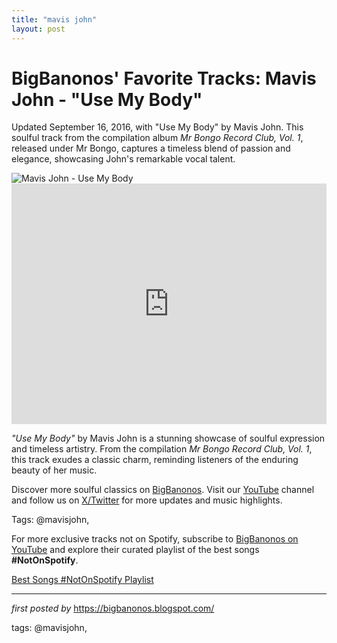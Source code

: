 ```yaml
---
title: "mavis john"
layout: post
---
```

<!-- Post Title -->
<h1 >BigBanonos' Favorite Tracks: Mavis John - "Use My Body"</h1> <!-- Introductory Text -->
<p >Updated September 16, 2016, with "Use My Body" by Mavis John. This soulful track from the compilation album <em>Mr Bongo Record Club, Vol. 1</em>, released under Mr Bongo, captures a timeless blend of passion and elegance, showcasing John's remarkable vocal talent.</p> <!-- Featured Image -->
<div > <img src="https://i.discogs.com/g5Q4dDF-AdZsisv0a65zsxiWMJVMsQvhMreeanO7rLE/rs:fit/g:sm/q:40/h:300/w:300/czM6Ly9kaXNjb2dz/LWRhdGFiYXNlLWlt/YWdlcy9BLTE0MzU1/NjgtMTU5MjMwODQ4/My04NTU4LnBuZw.jpeg" alt="Mavis John - Use My Body" />
</div> <!-- YouTube Video Embed -->
<div > <iframe width="100%" height="385" src="https://www.youtube.com/embed/9UNgtGEAvi4" title="Mavis John ÃƒÂ¢Ã¢â€šÂ¬Ã…Â½â€“ Use My Body" frameborder="0" allow="accelerometer; autoplay; clipboard-write; encrypted-media; gyroscope; picture-in-picture; web-share" referrerpolicy="strict-origin-when-cross-origin" allowfullscreen></iframe>
</div> <!-- Song Information -->
<div > <p><em>"Use My Body"</em> by Mavis John is a stunning showcase of soulful expression and timeless artistry. From the compilation <em>Mr Bongo Record Club, Vol. 1</em>, this track exudes a classic charm, reminding listeners of the enduring beauty of her music.</p>
</div> <!-- Footer Links -->
<div > <p>Discover more soulful classics on <a href="https://bigbanonos.blogspot.com/" target="_blank">BigBanonos</a>. Visit our <a href="https://www.youtube.com/@BigBanonos" target="_blank">YouTube</a> channel and follow us on <a href="https://x.com/bigbanonos" target="_blank">X/Twitter</a> for more updates and music highlights.</p>
</div> <!-- Tags -->
<p >Tags: @mavisjohn,</p>


<!--Subscribe and Playlist Links-->
<div>
    <p>For more exclusive tracks not on Spotify, subscribe to <a href="https://www.youtube.com/@BigBanonos" target="_blank">BigBanonos on YouTube</a> and explore their curated playlist of the best songs <strong>#NotOnSpotify</strong>.</p>
    <p><a href="https://www.youtube.com/playlist?list=PLtuNtuTatqI0kFahUCbtbfenC_ET5O_tr" target="_blank">Best Songs #NotOnSpotify Playlist<br /></a></p></div>

<hr />

<p><em>first posted by</em> <a href="https://bigbanonos.blogspot.com/" rel="noopener" target="_new">https://bigbanonos.blogspot.com/</a></p>

<p>tags: @mavisjohn,</p>
